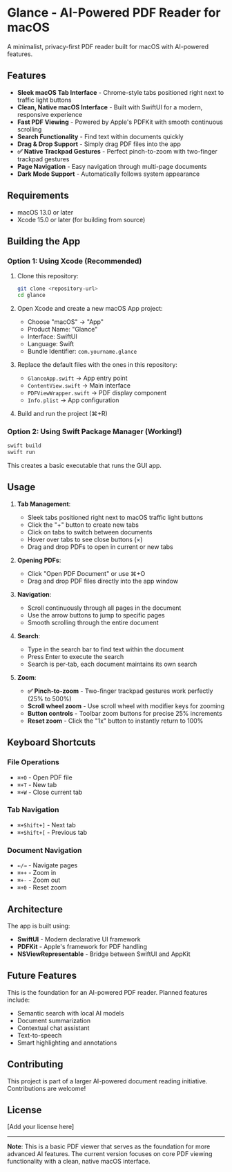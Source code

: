 # Glance - AI-Powered PDF Reader for macOS

A minimalist, privacy-first PDF reader built for macOS with AI-powered features.

## Features

- **Sleek macOS Tab Interface** - Chrome-style tabs positioned right next to traffic light buttons
- **Clean, Native macOS Interface** - Built with SwiftUI for a modern, responsive experience
- **Fast PDF Viewing** - Powered by Apple's PDFKit with smooth continuous scrolling
- **Search Functionality** - Find text within documents quickly
- **Drag & Drop Support** - Simply drag PDF files into the app
- **✅ Native Trackpad Gestures** - Perfect pinch-to-zoom with two-finger trackpad gestures
- **Page Navigation** - Easy navigation through multi-page documents
- **Dark Mode Support** - Automatically follows system appearance

## Requirements

- macOS 13.0 or later
- Xcode 15.0 or later (for building from source)

## Building the App

### Option 1: Using Xcode (Recommended)

1. Clone this repository:
   ```bash
   git clone <repository-url>
   cd glance
   ```

2. Open Xcode and create a new macOS App project:
   - Choose "macOS" → "App"
   - Product Name: "Glance"
   - Interface: SwiftUI
   - Language: Swift
   - Bundle Identifier: `com.yourname.glance`

3. Replace the default files with the ones in this repository:
   - `GlanceApp.swift` → App entry point
   - `ContentView.swift` → Main interface
   - `PDFViewWrapper.swift` → PDF display component
   - `Info.plist` → App configuration

4. Build and run the project (⌘+R)

### Option 2: Using Swift Package Manager (Working!)

```bash
swift build
swift run
```

This creates a basic executable that runs the GUI app.

## Usage

1. **Tab Management**:
   - Sleek tabs positioned right next to macOS traffic light buttons
   - Click the "+" button to create new tabs
   - Click on tabs to switch between documents
   - Hover over tabs to see close buttons (×)
   - Drag and drop PDFs to open in current or new tabs

2. **Opening PDFs**:
   - Click "Open PDF Document" or use ⌘+O
   - Drag and drop PDF files directly into the app window

3. **Navigation**:
   - Scroll continuously through all pages in the document
   - Use the arrow buttons to jump to specific pages
   - Smooth scrolling through the entire document

4. **Search**:
   - Type in the search bar to find text within the document
   - Press Enter to execute the search
   - Search is per-tab, each document maintains its own search

5. **Zoom**:
   - **✅ Pinch-to-zoom** - Two-finger trackpad gestures work perfectly (25% to 500%)
   - **Scroll wheel zoom** - Use scroll wheel with modifier keys for zooming
   - **Button controls** - Toolbar zoom buttons for precise 25% increments  
   - **Reset zoom** - Click the "1x" button to instantly return to 100%

## Keyboard Shortcuts

### File Operations
- `⌘+O` - Open PDF file
- `⌘+T` - New tab  
- `⌘+W` - Close current tab

### Tab Navigation
- `⌘+Shift+]` - Next tab
- `⌘+Shift+[` - Previous tab

### Document Navigation
- `←/→` - Navigate pages
- `⌘++` - Zoom in
- `⌘+-` - Zoom out
- `⌘+0` - Reset zoom

## Architecture

The app is built using:
- **SwiftUI** - Modern declarative UI framework
- **PDFKit** - Apple's framework for PDF handling
- **NSViewRepresentable** - Bridge between SwiftUI and AppKit

## Future Features

This is the foundation for an AI-powered PDF reader. Planned features include:
- Semantic search with local AI models
- Document summarization
- Contextual chat assistant
- Text-to-speech
- Smart highlighting and annotations

## Contributing

This project is part of a larger AI-powered document reading initiative. Contributions are welcome!

## License

[Add your license here]

---

**Note**: This is a basic PDF viewer that serves as the foundation for more advanced AI features. The current version focuses on core PDF viewing functionality with a clean, native macOS interface. 